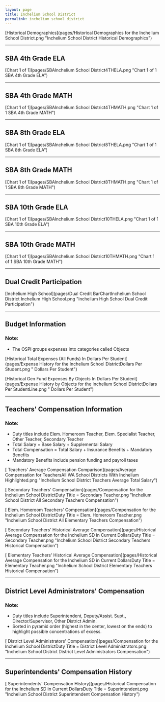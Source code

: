 ```yaml
---
layout: page
title: Inchelium School District
permalink: inchelium school district
---
```



[Historical Demographics](pages/Historical Demographics for the Inchelium School District.png "Inchelium School District Historical Demographics")

___

## SBA 4th Grade ELA

[Chart 1 of 1](pages/SBAInchelium School District4THELA.png "Chart 1 of 1 SBA 4th Grade ELA")


___

## SBA 4th Grade MATH

[Chart 1 of 1](pages/SBAInchelium School District4THMATH.png "Chart 1 of 1 SBA 4th Grade MATH")


___

## SBA 8th Grade ELA

[Chart 1 of 1](pages/SBAInchelium School District8THELA.png "Chart 1 of 1 SBA 8th Grade ELA")


___

## SBA 8th Grade MATH

[Chart 1 of 1](pages/SBAInchelium School District8THMATH.png "Chart 1 of 1 SBA 8th Grade MATH")


___

## SBA 10th Grade ELA

[Chart 1 of 1](pages/SBAInchelium School District10THELA.png "Chart 1 of 1 SBA 10th Grade ELA")


___

## SBA 10th Grade MATH

[Chart 1 of 1](pages/SBAInchelium School District10THMATH.png "Chart 1 of 1 SBA 10th Grade MATH")


___

## Dual Credit Participation

[Inchelium High School](pages/Dual Credit BarChartInchelium School District Inchelium High School.png "Inchelium High School Dual Credit Participation")


___

## Budget Information
### Note:
- The OSPI groups expenses into categories called Objects

[Historical Total Expenses (All Funds) In Dollars Per Student](pages/Expense History for the Inchelium School DistrictDollars Per Student.png " Dollars Per Student")

[Historical Gen Fund Expenses By Objects In Dollars Per Student](pages/Expense History by Objects for the Inchelium School DistrictDollars Per StudentLine.png " Dollars Per Student")


___

## Teachers' Compensation Information
### Note:
- Duty titles include Elem. Homeroom Teacher, Elem. Specialist Teacher, Other Teacher, Secondary Teacher
- Total Salary = Base Salary + Supplemental Salary
- Total Compensation = Total Salary + Insurance Benefits + Mandatory Benefits
- Mandatory Benefits include pension funding and payroll taxes

[ Teachers' Average Compensation Comparison](pages/Average Compensation for TeachersAll WA School Districts With Inchelium Highlighted.png "Inchelium School District Teachers Average Total Salary")

[ Secondary Teachers' Compensation](pages/Compensation for the Inchelium School DistrictDuty Title = Secondary Teacher.png "Inchelium School District All Secondary Teachers Compensation")

[ Elem. Homeroom Teachers' Compensation](pages/Compensation for the Inchelium School DistrictDuty Title = Elem. Homeroom Teacher.png "Inchelium School District All Elementary Teachers Compensation")

[ Secondary Teachers' Historical Average Compensation](pages/Historical Average Compensation for the Inchelium SD in Current DollarsDuty Title = Secondary Teacher.png "Inchelium School District Secondary Teachers Historical Compensation")

[ Elementary Teachers' Historical Average Compensation](pages/Historical Average Compensation for the Inchelium SD in Current DollarsDuty Title = Elementary Teacher.png "Inchelium School District Elementary Teachers Historical Compensation")


___

## District Level Administrators' Compensation

### Note:
- Duty titles include Superintendent, Deputy/Assist. Supt., Director/Supervisor, Other District Admin.
- Sorted in pyramid order (highest in the center, lowest on the ends) to highlight possible concentrations of excess.

[ District Level Administrators' Compensation](pages/Compensation for the Inchelium School DistrictDuty Title = District Level Administrators.png "Inchelium School District District Level Administrators Compensation")


___

## Superintendents' Compensation History

[ Superintendents' Compensation History](pages/Historical Compensation for the Inchelium SD in Current DollarsDuty Title = Superintendent.png "Inchelium School District Superintendent Compensation History")

